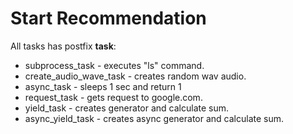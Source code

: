 # Start Recommendation

All tasks has postfix **task**:

- subprocess_task - executes "ls" command.
- create_audio_wave_task - creates random wav audio.
- async_task - sleeps 1 sec and return 1
- request_task - gets request to google.com.
- yield_task - creates generator and calculate sum.
- async_yield_task - creates async generator and calculate sum.
